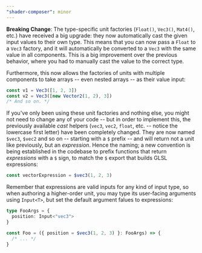```yaml
---
"shader-composer": minor
---
```


**Breaking Change**: The type-specific unit factories (`Float()`, `Vec3()`, `Mat4()`, etc.) have received a big upgrade: they now automatically cast the given input values to their own type. This means that you can now pass a `Float` to a `Vec3` factory, and it will automatically be converted to a `Vec3` with the same value in all components. This is a big improvement over the previous behavior, where you had to manually cast the value to the correct type.

Furthermore, this now allows the factories of units with multiple components to take arrays -- even nested arrays -- as their value input:

```ts
const v1 = Vec3([1, 2, 3])
const v2 = Vec3([new Vector2(1, 2), 3])
/* And so on. */
```

If you've only been using these unit factories and nothing else, you might not need to change any of your code -- but in order to implement this, the previously available _cast_ helpers (`vec3`, `vec2`, `float`, etc. -- notice the lowercase first letter) have been completely changed. They are now named `$vec3`, `$vec2` and so on -- starting with a `$` prefix -- and will return not a unit like previously, but an _expression_. Hence the naming; a new convention is being established in the codebase to prefix functions that return _expressions_ with a `$` sign, to match the `$` export that builds GLSL expressions:

```ts
const vectorExpression = $vec3(1, 2, 3)
```

Remember that expressions are valid inputs for any kind of input type, so when authoring a higher-order unit, you may type its user-facing arguments using `Input<T>`, but set the default argument falues to expressions:

```ts
type FooArgs = {
  position: Input<"vec3">
}

const Foo = ({ position = $vec3(1, 2, 3) }: FooArgs) => {
  /* ... */
}
```
